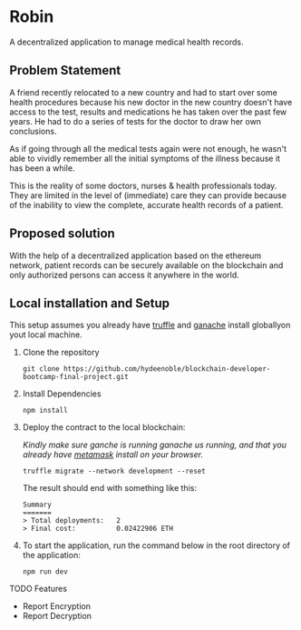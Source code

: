# Robin

A decentralized application to manage medical health records.

## Problem Statement
A friend recently relocated to a new country and had to start over some health procedures because his new doctor in the new country doesn't have access to the test, results and medications he has taken over the past few years. He had to do a series of tests for the doctor to draw her own conclusions. 

As if going through all the medical tests again were not enough, he wasn't able to vividly remember all the initial symptoms of the illness because it has been a while. 

This is the reality of some doctors, nurses & health professionals today. They are limited in the level of (immediate) care they can provide because of the inability to view the  complete, accurate health records of a patient. 


## Proposed solution
With the help of a decentralized application based on the ethereum network, patient records can be securely available on the blockchain and only authorized persons can access it anywhere in the world.

## Local installation and Setup
This setup assumes you already have [truffle](https://trufflesuite.com/docs/truffle/getting-started/installation) and [ganache](https://trufflesuite.com/ganache) install globallyon yout local machine.

1. Clone the repository

    ```
    git clone https://github.com/hydeenoble/blockchain-developer-bootcamp-final-project.git
    ```
2. Install Dependencies
    ```
    npm install
    ```

3. Deploy the contract to the local blockchain: 

    *Kindly make sure ganche is running ganache us running, and that you already have [metamask](https://metamask.io) install on your browser.*
    ```
    truffle migrate --network development --reset
    ```

    The result should end with something like this: 

    ```
    Summary
    =======
    > Total deployments:   2
    > Final cost:          0.02422906 ETH
    ```

4. To start the application, run the command below in the root directory of the application: 
    ```
    npm run dev
    ```

TODO Features
- Report Encryption
- Report Decryption
